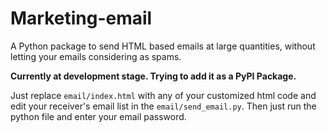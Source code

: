 # Marketing-email
A Python package to send HTML based emails at large quantities, without letting your emails considering as spams.
<br>



**Currently at development stage. Trying to add it as a PyPI Package.**
<br>


Just replace `email/index.html` with any of your customized html code and edit your receiver's email list
in the `email/send_email.py`. Then just run the python file and enter your email password.

